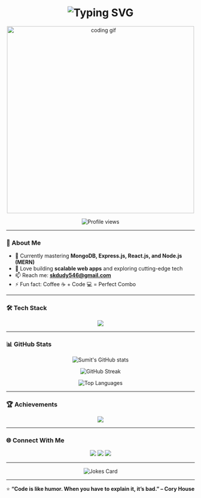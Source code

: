 <!-- 💫 Animated GitHub Profile README – Sumit Kumar -->

<h1 align="center">
  <img src="https://readme-typing-svg.demolab.com?font=Fira+Code&size=30&pause=1000&color=36BCF7&center=true&vCenter=true&width=600&lines=Hi+👋,+I'm+Sumit+Kumar;Frontend+Developer+💻;Backend+Developer+🛠️;Full+Stack+Developer+🚀" alt="Typing SVG" />
</h1>

<p align="center">
  <img src="https://i.pinimg.com/originals/e4/26/18/e42618d9e3a9cce1b276a2b5c6d2b7f8.gif" alt="coding gif" width="500"/>
</p>

<p align="center">
  <img src="https://komarev.com/ghpvc/?username=sumitkumar-2004&label=Profile%20views&color=0e75b6&style=flat" alt="Profile views" />
</p>

---

### 🚀 About Me  
- 🌱 Currently mastering **MongoDB, Express.js, React.js, and Node.js (MERN)**  
- 🧠 Love building **scalable web apps** and exploring cutting-edge tech  
- 📫 Reach me: **skdudy546@gmail.com**  
- ⚡ Fun fact: Coffee ☕ + Code 💻 = Perfect Combo  

---

### 🛠️ Tech Stack

<p align="center">
  <img src="https://skillicons.dev/icons?i=html,css,js,react,nodejs,express,mongodb,cpp,java,bootstrap,tailwind,redux,postman,figma,mysql,git,github,vscode" />
</p>

---

### 📊 GitHub Stats

<p align="center">
  <img src="https://github-readme-stats.vercel.app/api?username=sumitkumar-2004&show_icons=true&theme=tokyonight" alt="Sumit's GitHub stats" />
</p>

<p align="center">
  <img src="https://streak-stats.demolab.com?user=sumitkumar-2004&theme=tokyonight" alt="GitHub Streak" />
</p>

<p align="center">
  <img src="https://github-readme-stats.vercel.app/api/top-langs/?username=sumitkumar-2004&layout=compact&theme=tokyonight" alt="Top Languages" />
</p>

---

### 🏆 Achievements

<p align="center">
  <img src="https://github-profile-trophy.vercel.app/?username=sumitkumar-2004&theme=tokyonight&no-frame=true&row=1&column=7" />
</p>

---

### 🌐 Connect With Me

<p align="center">
  <a href="mailto:skdudy546@gmail.com"><img src="https://img.shields.io/badge/Gmail-D14836?style=for-the-badge&logo=gmail&logoColor=white" /></a>
  <a href="https://instagram.com/s.kumar.2580"><img src="https://img.shields.io/badge/Instagram-E4405F?style=for-the-badge&logo=instagram&logoColor=white" /></a>
  <a href="https://linkedin.com/in/YOUR-LINKEDIN"><img src="https://img.shields.io/badge/LinkedIn-0077B5?style=for-the-badge&logo=linkedin&logoColor=white" /></a>
</p>

---

<p align="center">
  <img src="https://readme-jokes.vercel.app/api?theme=tokyonight" alt="Jokes Card" />
</p>

---

⭐ **“Code is like humor. When you have to explain it, it’s bad.” – Cory House**
